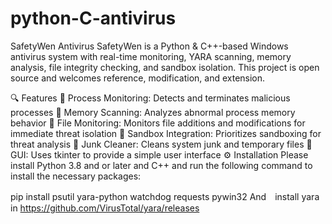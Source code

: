 # python-C-antivirus
SafetyWen Antivirus
SafetyWen is a Python & C++-based Windows antivirus system with real-time monitoring, YARA scanning, memory analysis, file integrity checking, and sandbox isolation. This project is open source and welcomes reference, modification, and extension.

🔍 Features
🧠 Process Monitoring: Detects and terminates malicious processes
🧬 Memory Scanning: Analyzes abnormal process memory behavior
📁 File Monitoring: Monitors file additions and modifications for immediate threat isolation
🧪 Sandbox Integration: Prioritizes sandboxing for threat analysis
🧹 Junk Cleaner: Cleans system junk and temporary files
🧰 GUI: Uses tkinter to provide a simple user interface
⚙️ Installation
Please install Python 3.8 and or later and C++ and run the following command to install the necessary packages:

pip install psutil yara-python watchdog requests pywin32
And　install yara in https://github.com/VirusTotal/yara/releases
